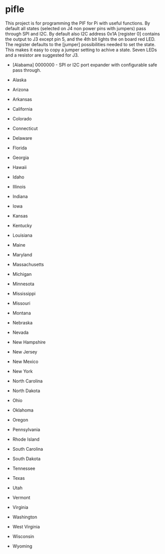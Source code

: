 pifle
=====
This project is for programming the PIF for Pi with useful functions. By default all states (selected on J4 non power pins with jumpers) pass through SPI and I2C. By default also I2C address 0x1A [register 0] contains the output to J3 except pin 5, and the 4th bit lights the on board red LED. The register defaults to the [jumper] possibilities needed to set the state. This makes it easy to copy a jumper setting to achive a state. Seven LEDs and a resistor are suggested for J3.

  * [Alabama] 0000000 - SPI or I2C port expander with configurable safe pass through.
  * Alaska
  * Arizona
  * Arkansas
  * California

  * Colorado
  * Connecticut
  * Delaware
  * Florida
  * Georgia

  * Hawaii
  * Idaho
  * Illinois
  * Indiana
  * Iowa

  * Kansas
  * Kentucky
  * Louisiana
  * Maine
  * Maryland

  * Massachusetts
  * Michigan
  * Minnesota
  * Mississippi
  * Missouri

  * Montana
  * Nebraska
  * Nevada
  * New Hampshire
  * New Jersey

  * New Mexico
  * New York
  * North Carolina
  * North Dakota
  * Ohio

  * Oklahoma
  * Oregon
  * Pennsylvania
  * Rhode Island
  * South Carolina

  * South Dakota
  * Tennessee
  * Texas
  * Utah
  * Vermont

  * Virginia
  * Washington
  * West Virginia
  * Wisconsin
  * Wyoming

